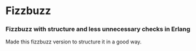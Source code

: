 # Fizzbuzz

### Fizzbuzz with structure and less unnecessary checks in Erlang

Made this fizzbuzz version to structure it in a good way.
